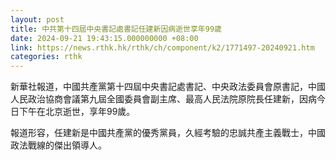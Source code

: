 ```yaml
---
layout: post
title: 中共第十四屆中央書記處書記任建新因病逝世享年99歲
date: 2024-09-21 19:43:15.000000000 +08:00
link: https://news.rthk.hk/rthk/ch/component/k2/1771497-20240921.htm
categories: rthk
---
```


新華社報道，中國共產黨第十四屆中央書記處書記、中央政法委員會原書記，中國人民政治協商會議第九屆全國委員會副主席、最高人民法院原院長任建新，因病今日下午在北京逝世，享年99歲。

報道形容，任建新是中國共產黨的優秀黨員，久經考驗的忠誠共產主義戰士，中國政法戰線的傑出領導人。
